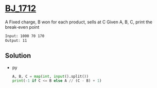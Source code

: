 # [BJ_1712](https://acmicpc.net/problem/1712)

A Fixed charge, B won for each product, sells at C
Given A, B, C, print the break-even point

```txt
Input: 1000 70 170
Output: 11
```

## Solution

* py

  ```py
  A, B, C = map(int, input().split())
  print(-1 if C <= B else A // (C - B) + 1)
  ```
